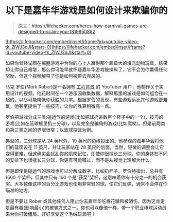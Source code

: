 # 以下是嘉年华游戏是如何设计来欺骗你的

> 原文：<https://lifehacker.com/heres-how-carnival-games-are-designed-to-scam-you-1819850882>

 [https://lifehacker.com/embed/inset/iframe?id=youtube-video-tk_ZlWJ3qJI&start=0](https://lifehacker.com/embed/inset/iframe?id=youtube-video-tk_ZlWJ3qJI&start=0) 

如果你曾经试图在掷圈游戏中为你的心上人赢得那个超级大的填充动物玩具，结果却让你自己难堪，那么你可能早就怀疑嘉年华游戏被操纵了。它不会为你赢得任何奖励，但这个视频解释了你是如何被带去兜风的。



马克·罗伯(Mark Rober)是一名拥有 [工程背景](https://www.youtube.com/user/onemeeeliondollars/about) 的 YouTuber 用户，他制作关于实用设计的视频。他花时间在一个游乐园收集数据，解释那里的游戏是如何组合在一起的，以尽可能降低你获胜的几率。根据罗伯的发现，有些游戏远比其他游戏更难赢，他甚至提供了一些技巧，让你的胜算稍微高一点。

罗伯把游戏分成三类:碰运气的游戏(比如把球扔进数百个杯子中的一个)，技巧的游戏(比如在篮球框里扔三分球)，以及完全是骗局的游戏(比如爬梯)。但是前两类和第三类之间的界限很窄；以篮球投篮为例。

典型的，三分球是从 24 英尺外，10 英尺的边缘投出的。他参观的嘉年华会将他们的篮筐设在 11 英尺，并让玩家站在 28 英尺的后面。当然，轻微的调整会让它变得更难，但这确实会扰乱你的肌肉记忆。即使你很擅长三分球，你的身体在不同的安排下也很擅长三分球，你更有可能错过，而不是从视觉上理解为什么。

但是即使是碰运气的游戏也可以分解成数字，比如扔杯子。罗伯特指出，总共有 1600 个奖杯，但其中只有 160 个是“获奖”奖杯，这意味着你有十分之一的机会获奖。大多数像这样的百分比游戏也使用非常轻的球，使它们反弹，通常不会停在你瞄准的地方。

但是不要让 Rober 或其他任何人阻止你去嘉年华吃棉花糖和被晒伤，因为这肯定是最有趣(影响最小)的被骗方式之一。你也可以像他一样，带一个职业棒球运动员来为你打破僵局。好好享受这个毛绒玩具吧！